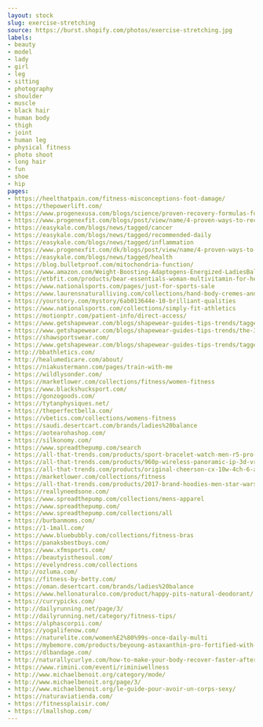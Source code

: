 ```yaml
---
layout: stock
slug: exercise-stretching
source: https://burst.shopify.com/photos/exercise-stretching.jpg
labels:
- beauty
- model
- lady
- girl
- leg
- sitting
- photography
- shoulder
- muscle
- black hair
- human body
- thigh
- joint
- human leg
- physical fitness
- photo shoot
- long hair
- fun
- shoe
- hip
pages:
- https://heelthatpain.com/fitness-misconceptions-foot-damage/
- https://thepowerlift.com/
- https://www.progenexusa.com/blogs/science/proven-recovery-formulas-for-post-workout
- https://www.progenexfit.com/blogs/post/view/name/4-proven-ways-to-recover-post-workout-2117/
- https://easykale.com/blogs/news/tagged/cancer
- https://easykale.com/blogs/news/tagged/recommended-daily
- https://easykale.com/blogs/news/tagged/inflammation
- https://www.progenexfit.com/dk/blogs/post/view/name/4-proven-ways-to-recover-post-workout-2117/
- https://easykale.com/blogs/news/tagged/health
- https://blog.bulletproof.com/mitochondria-function/
- https://www.amazon.com/Weight-Boosting-Adaptogens-Energized-LadiesBalance/dp/B01MAWJ4GV
- https://etbfit.com/products/bear-essentials-woman-multivitamin-for-her
- https://www.nationalsports.com/pages/just-for-sports-sale
- https://www.laurensnaturalliving.com/collections/hand-body-cremes-and-lotions/products/paramount-facial-cleanser
- https://yourstory.com/mystory/6ab013644e-10-brilliant-qualities
- https://www.nationalsports.com/collections/simply-fit-athletics
- https://motionptr.com/patient-info/direct-access/
- https://www.getshapewear.com/blogs/shapewear-guides-tips-trends/tagged/after-pregnancy
- https://www.getshapewear.com/blogs/shapewear-guides-tips-trends/the-3-best-types-of-post-pregnancy-body-shapers-that-are-working-for-me
- https://shawsportswear.com/
- https://www.getshapewear.com/blogs/shapewear-guides-tips-trends/tagged/postpartum-shapewear
- http://bbathletics.com/
- http://healumedicare.com/about/
- https://niakustermann.com/pages/train-with-me
- https://wildlysonder.com/
- https://marketlower.com/collections/fitness/women-fitness
- https://www.blackshucksport.com/
- https://gonzogoods.com/
- https://tytanphysiques.net/
- https://theperfectbella.com/
- https://vbetics.com/collections/womens-fitness
- https://saudi.desertcart.com/brands/ladies%20balance
- https://aotearohashop.com/
- https://silkonomy.com/
- https://www.spreadthepump.com/search
- https://all-that-trends.com/products/sport-bracelet-watch-men-r5-pro-smart-wrist-band-heart-rate-blood-pressure-oxygen-oximeter-watches-intelligent-for-ios-android?variant=6309137285163
- https://all-that-trends.com/products/960p-wireless-panoramic-ip-3d-vr-camera-wifi-light-blub-fisheye-surveillance-180-360-degree-cctv-home-security-mini-cam
- https://all-that-trends.com/products/original-cheerson-cx-10w-4ch-6-axis-gyro-wifi-fpv-drone-rtf-mini-rc-quadcopter-with-0-3mp-camera
- https://marketlower.com/collections/fitness
- https://all-that-trends.com/products/2017-brand-hoodies-men-star-wars-trust-me-im-a-jedi-hooded-zipper-hoodie-sweatshirt
- https://reallyneedsone.com/
- https://www.spreadthepump.com/collections/mens-apparel
- https://www.spreadthepump.com/
- https://www.spreadthepump.com/collections/all
- https://burbanmoms.com/
- https://1-1mall.com/
- https://www.bluebubbly.com/collections/fitness-bras
- https://panaksbestbuys.com/
- https://www.xfmsports.com/
- https://beautyisthesoul.com/
- https://evelyndress.com/collections
- http://ozluma.com/
- https://fitness-by-betty.com/
- https://oman.desertcart.com/brands/ladies%20balance
- https://www.hellonaturalco.com/product/happy-pits-natural-deodorant/
- https://currypicks.com/
- http://dailyrunning.net/page/3/
- http://dailyrunning.net/category/fitness-tips/
- https://alphascorpii.com/
- https://yogalifenow.com/
- https://naturelite.com/women%E2%80%99s-once-daily-multi
- https://mybemore.com/products/beyoung-astaxanthin-pro-fortified-with-collagen-nac-omega
- https://dlbandage.com/
- http://naturallycurlye.com/how-to-make-your-body-recover-faster-after-a-workout
- https://www.rimini.com/eventi/riminiwellness
- http://www.michaelbenoit.org/category/mode/
- http://www.michaelbenoit.org/page/3/
- http://www.michaelbenoit.org/le-guide-pour-avoir-un-corps-sexy/
- https://naturaviatienda.com/
- https://fitnessplaisir.com/
- https://lmallshop.com/
---
```

